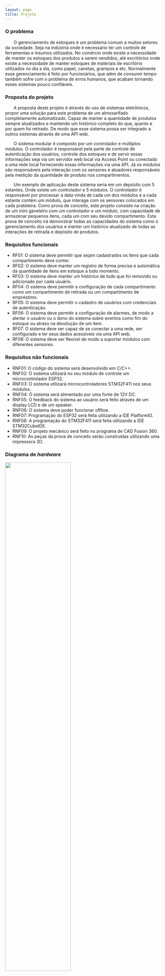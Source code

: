 ```yaml
---
layout: page
title: Projeto
---
```


### O problema

&nbsp;&nbsp;&nbsp;&nbsp;&nbsp;&nbsp; O gerenciamento de estoques é um problema comum a muitos setores da sociedade. Seja na indústria onde é necessário ter um controle de ferramentas e insumos utilizados. No comércio onde existe a necessidade de manter os estoques dos produtos a serem vendidos, até escritórios onde existe a necessidade de manter estoques de materiais de escritório utilizados no dia a dia, como papel, canetas, grampos e etc. Normalmente esse gerenciamento é feito por funcionários, que além de consumir tempo também sofre com o problema de erros humanos, que acabam tornando esses sistemas pouco confiáveis.


### Proposta do projeto

&nbsp;&nbsp;&nbsp;&nbsp;&nbsp;&nbsp; A proposta deste projeto é através do uso de sistemas eletrônicos, propor uma solução para este problema de um almoxarifado completamente automatizado. Capaz de manter a quantidade de produtos sempre atualizados e mantendo um histórico completo do que, quanto e por quem foi retirado. De modo que esse sistema possa ser integrado a outros sistemas através de uma API web. 
 
&nbsp;&nbsp;&nbsp;&nbsp;&nbsp;&nbsp; O sistema modular é composto por  um controlador e múltiplos módulos. O controlador  é responsável pela parte de controle de autenticação dos usuários, controle dos estoques e de servir essas informações seja via um servidor web local via Access Point ou conectado a uma rede local fornecendo essas informações via uma API. Já os módulos são responsáveis pela interação com os sensores e atuadores responsáveis pela medição da quantidade de produto nos compartimentos.

&nbsp;&nbsp;&nbsp;&nbsp;&nbsp;&nbsp; Um exemplo de aplicação deste sistema seria em um depósito com 5 estantes. Onde existe um controlador e 5 módulos. O controlador é responsável por processar a data vinda de cada um dos módulos e a cada estante contém um módulo, que interage com os sensores colocados em cada prateleira.
Como prova de conceito, este projeto consiste na criação de um mini gaveteiro com um controlador e um módulo, com capacidade de armazenar pequenos itens, cada um com seu devido compartimento. Esta prova de conceito irá demonstrar todas as capacidades do sistema como o gerenciamento dos usuários e manter um histórico atualizado de todas as interações de retirada e depósito de produtos. 


### Requisitos funcionais

- RF01: O sistema deve permitir que sejam cadastrados os ítens que cada compartimento deve conter.
- RF02: O sistema deve manter um registro de forma precisa e automática da quantidade de itens em estoque a todo momento.
- RF03: O sistema deve manter um histórico de tudo que foi removido ou adicionado por cada usuário.
- RF04: O sistema deve permitir a configuração de cada compartimento como um compartimento de retirada ou um compartimento de empréstimo.
- RF05: O sistema deve permitir o cadastro de usuários com credenciais de autenticação.
- RF06: O sistema deve permitir a configuração de alarmes, de modo a alertar o usuário ou o dono do sistema sobre eventos como fim do estoque ou atraso na devolução de um item.
- RF07: O sistema deve ser capaz de se conectar a uma rede, ser configurado e ter seus dados acessíveis via uma API web.
- RF08: O sistema deve ser flexível de modo a suportar módulos com diferentes sensores.


### Requisitos não funcionais

- RNF01: O código do sistema será desenvolvido em C/C++.
- RNF02: O sistema utilizará no seu módulo de controle um microcontrolador ESP32.
- RNF03: O sistema utilizará microcontroladores STM32F411 nos seus módulos.
- RNF04: O sistema será alimentado por uma fonte de 12V DC.
- RNF05: O feedback do sistema ao usuário será feito através de um display LCD e de um speaker.
- RNF06: O sistema deve poder funcionar offline.
- RNF07: Programação do ESP32 será feita utilizando a IDE PlatformIO.
- RNF08: A programação do STM32F411 será feita utilizando a IDE STM32CubeIDE.
- RNF09: O projeto mecânico será feito no programa de CAD Fusion 360.
- RNF10: As peças da prova de conceito serão construídas utilizando uma impressora 3D.

### Diagrama de _hardware_

<p style="margin-bottom: 0px;">
<a href="../assets/img/DiagramaHardware.png"><img class="mx-auto d-block" src="../assets/img/DiagramaHardware.png" style="width:65%;height:65%;"></a>
 <figcaption class="figure-caption text-center">Diagrama de hardware</figcaption>
  </p>

&nbsp;&nbsp;&nbsp;&nbsp;&nbsp;&nbsp; O _hardware_ do projeto consiste de um controlador, capaz de se conectar a um sistema externo onde são armazenados os dados do almoxarifado, e de um módulo que faz a leitura dos sensores e a atuação dos controladores. O microcontrolador utilizado para compor o controlador foi o ESP32, que é capaz de armazenar um servidor. Já o microcontrolador escolhido para o módulo foi o STM32F411, comum em várias aplicações industriais. A comunicação entre o controlador e o módulo é efetuada através de um Transceiver RS445, e a alimentação de todo o sistema é efetuada através de uma fonte de 12V/DC. As atribuições do controlador são:

<ul>
 <li> Fazer a leitura de um cartão RFID para o acesso de usuários</li>
 <li> Permitir que o usuário use um teclado para interagir com o sistema</li>
 <li> Acionar um <i>speaker</i> e um display LCD como métodos de resposta ao usuário</li>
 <li> Realizar a aplicação onde são atualizados todos os dados referentes ao almoxarifado</li>
</ul>

Já as atribuições do módulo são:

<ul>
 <li> Fazer a leitura das células de carga </li>
 <li> Controlar o solenóide para a abertura/fechamento do almoxarifado </li>
<ul>



